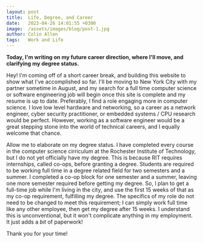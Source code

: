 ```yaml
---
layout: post
title:  Life, Degree, and Career
date:   2023-04-26 14:01:55 +0300
image:  /assets/images/blog/post-1.jpg
author: Colin Allen
tags:   Work and Life
---
```


**Today, I'm writing on my future career direction, where I'll move, and clarifying my degree status.**

Hey!  I'm coming off of a short career break, and building this website to show what I've accomplished so far.  I'll be moving to New York City with my partner sometime in August, and my search for a full time computer science or software engineering job will begin once this site is complete and my resume is up to date.  Preferably, I find a role engaging more in computer science.  I love low level hardware and networking, so a career as a network engineer, cyber security practitioner, or embedded systems / CPU research would be perfect.  However, working as a software engineer would be a great stepping stone into the world of technical careers, and I equally welcome that chance.  

Allow me to elaborate on my degree status.  I have completed every course in the computer science cirriculum at the Rochester Institute of Technology, but I do not yet officially have my degree.  This is because RIT requires internships, called co-ops, before granting a degree.  Students are required to be working full time in a degree related field for two semesters and a summer.  I completed a co-op block for one semester and a summer, leaving one more semester required before getting my degree.  So, I plan to get a full-time job while I'm living in the city, and use the first 15 weeks of that as my co-op requirement, fulfilling my degree.  The specifics of my role do not need to be changed to meet this requirement; I can simply work full time like any other employee, then get my degree after 15 weeks.  I understand this is unconventional, but it won't complicate anything in my employment.  It just adds a *bit* of paperwork!

Thank you for your time!